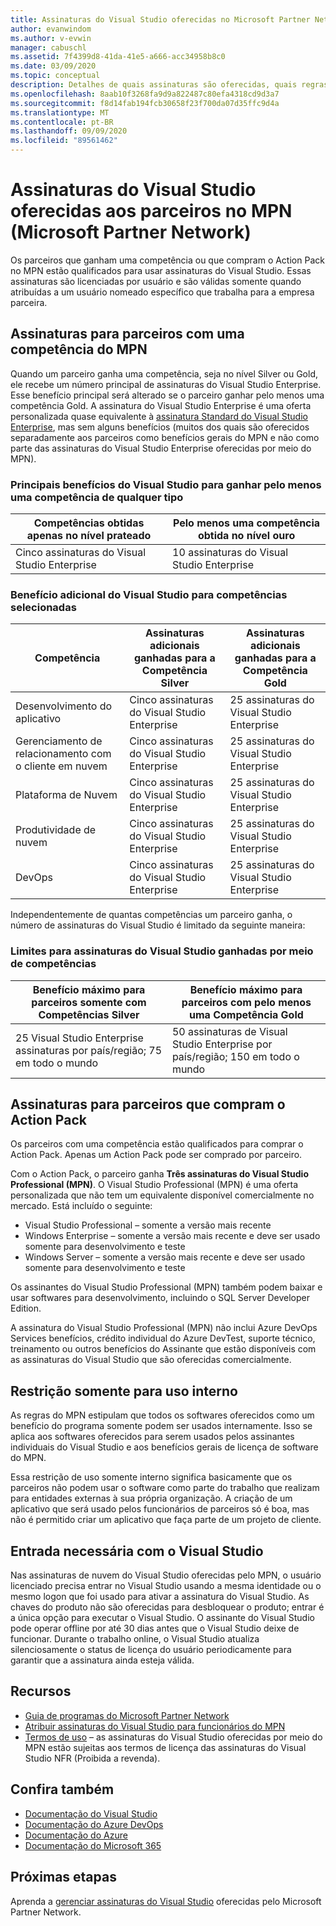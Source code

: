 ```yaml
---
title: Assinaturas do Visual Studio oferecidas no Microsoft Partner Network | Microsoft Docs
author: evanwindom
ms.author: v-evwin
manager: cabuschl
ms.assetid: 7f4399d8-41da-41e5-a666-acc34958b8c0
ms.date: 03/09/2020
ms.topic: conceptual
description: Detalhes de quais assinaturas são oferecidas, quais regras se aplicam e quantas assinaturas são oferecidas no MPN.
ms.openlocfilehash: 8aab10f3268fa9d9a822487c80efa4318cd9d3a7
ms.sourcegitcommit: f8d14fab194fcb30658f23f700da07d35ffc9d4a
ms.translationtype: MT
ms.contentlocale: pt-BR
ms.lasthandoff: 09/09/2020
ms.locfileid: "89561462"
---
```

# <a name="visual-studio-subscriptions-offered-to-partners-in-the-microsoft-partner-network-mpn"></a>Assinaturas do Visual Studio oferecidas aos parceiros no MPN (Microsoft Partner Network)

Os parceiros que ganham uma competência ou que compram o Action Pack no MPN estão qualificados para usar assinaturas do Visual Studio. Essas assinaturas são licenciadas por usuário e são válidas somente quando atribuídas a um usuário nomeado específico que trabalha para a empresa parceira.

## <a name="subscriptions-for-partners-with-an-mpn-competency"></a>Assinaturas para parceiros com uma competência do MPN

Quando um parceiro ganha uma competência, seja no nível Silver ou Gold, ele recebe um número principal de assinaturas do Visual Studio Enterprise. Esse benefício principal será alterado se o parceiro ganhar pelo menos uma competência Gold. A assinatura do Visual Studio Enterprise é uma oferta personalizada quase equivalente à [assinatura Standard do Visual Studio Enterprise](https://visualstudio.microsoft.com/vs/pricing/), mas sem alguns benefícios (muitos dos quais são oferecidos separadamente aos parceiros como benefícios gerais do MPN e não como parte das assinaturas do Visual Studio Enterprise oferecidas por meio do MPN).

### <a name="core-visual-studio-benefit-for-earning-at-least-one-competency-of-any-kind"></a>Principais benefícios do Visual Studio para ganhar pelo menos uma competência de qualquer tipo

| Competências obtidas apenas no nível prateado               | Pelo menos uma competência obtida no nível ouro   |
|------------------------------------------------------------|----------------------------------------------------|
| Cinco assinaturas do Visual Studio Enterprise                   | 10 assinaturas do Visual Studio Enterprise          |

### <a name="additional-visual-studio-benefit-for-select-competencies"></a>Benefício adicional do Visual Studio para competências selecionadas

| Competência                                  | Assinaturas adicionais ganhadas para a Competência **Silver** | Assinaturas adicionais ganhadas para a Competência **Gold** |
|---------------------------------------------|-----------------------------------------------------------|---------------------------------------------------------|
| Desenvolvimento do aplicativo                     | Cinco assinaturas do Visual Studio Enterprise                  | 25 assinaturas do Visual Studio Enterprise               |
| Gerenciamento de relacionamento com o cliente em nuvem      | Cinco assinaturas do Visual Studio Enterprise                  | 25 assinaturas do Visual Studio Enterprise               |
| Plataforma de Nuvem                              | Cinco assinaturas do Visual Studio Enterprise                  | 25 assinaturas do Visual Studio Enterprise               |
| Produtividade de nuvem                          | Cinco assinaturas do Visual Studio Enterprise                  | 25 assinaturas do Visual Studio Enterprise               |
| DevOps                                      | Cinco assinaturas do Visual Studio Enterprise                  | 25 assinaturas do Visual Studio Enterprise                |

Independentemente de quantas competências um parceiro ganha, o número de assinaturas do Visual Studio é limitado da seguinte maneira:

### <a name="limits-for-visual-studio-subscriptions-earned-through-competencies"></a>Limites para assinaturas do Visual Studio ganhadas por meio de competências

| Benefício máximo para parceiros somente com Competências Silver                   | Benefício máximo para parceiros com pelo menos uma Competência Gold               |
|------------------------------------------------------------------------------|------------------------------------------------------------------------------|
| 25 Visual Studio Enterprise assinaturas por país/região; 75 em todo o mundo          | 50 assinaturas de Visual Studio Enterprise por país/região; 150 em todo o mundo         |

## <a name="subscriptions-for-partners-purchasing-the-action-pack"></a>Assinaturas para parceiros que compram o Action Pack

Os parceiros com uma competência estão qualificados para comprar o Action Pack. Apenas um Action Pack pode ser comprado por parceiro.

Com o Action Pack, o parceiro ganha **Três assinaturas do Visual Studio Professional (MPN)**. O Visual Studio Professional (MPN) é uma oferta personalizada que não tem um equivalente disponível comercialmente no mercado. Está incluído o seguinte:

- Visual Studio Professional – somente a versão mais recente
- Windows Enterprise – somente a versão mais recente e deve ser usado somente para desenvolvimento e teste
- Windows Server – somente a versão mais recente e deve ser usado somente para desenvolvimento e teste

Os assinantes do Visual Studio Professional (MPN) também podem baixar e usar softwares para desenvolvimento, incluindo o SQL Server Developer Edition.

A assinatura do Visual Studio Professional (MPN) não inclui Azure DevOps Services benefícios, crédito individual do Azure DevTest, suporte técnico, treinamento ou outros benefícios do Assinante que estão disponíveis com as assinaturas do Visual Studio que são oferecidas comercialmente.

## <a name="internal-use-only-restriction"></a>Restrição somente para uso interno

As regras do MPN estipulam que todos os softwares oferecidos como um benefício do programa somente podem ser usados internamente. Isso se aplica aos softwares oferecidos para serem usados pelos assinantes individuais do Visual Studio e aos benefícios gerais de licença de software do MPN.

Essa restrição de uso somente interno significa basicamente que os parceiros não podem usar o software como parte do trabalho que realizam para entidades externas à sua própria organização. A criação de um aplicativo que será usado pelos funcionários de parceiros só é boa, mas não é permitido criar um aplicativo que faça parte de um projeto de cliente.

## <a name="sign-in-required-with-visual-studio"></a>Entrada necessária com o Visual Studio

Nas assinaturas de nuvem do Visual Studio oferecidas pelo MPN, o usuário licenciado precisa entrar no Visual Studio usando a mesma identidade ou o mesmo logon que foi usado para ativar a assinatura do Visual Studio. As chaves do produto não são oferecidas para desbloquear o produto; entrar é a única opção para executar o Visual Studio. O assinante do Visual Studio pode operar offline por até 30 dias antes que o Visual Studio deixe de funcionar. Durante o trabalho online, o Visual Studio atualiza silenciosamente o status de licença do usuário periodicamente para garantir que a assinatura ainda esteja válida.

## <a name="resources"></a>Recursos

- [Guia de programas do Microsoft Partner Network](https://assets.microsoft.com/MPN-MAPS-Product-Usage-Guide.pdf?tpqid=300-000121)
- [Atribuir assinaturas do Visual Studio para funcionários do MPN](manage-mpn-subscriptions.md)
- [Termos de uso](https://www.microsoft.com/useterms/) – as assinaturas do Visual Studio oferecidas por meio do MPN estão sujeitas aos termos de licença das assinaturas do Visual Studio NFR (Proibida a revenda).


## <a name="see-also"></a>Confira também
- [Documentação do Visual Studio](https://docs.microsoft.com/visualstudio/)
- [Documentação do Azure DevOps](https://docs.microsoft.com/azure/devops/)
- [Documentação do Azure](https://docs.microsoft.com/azure/)
- [Documentação do Microsoft 365](https://docs.microsoft.com/microsoft-365/)

## <a name="next-steps"></a>Próximas etapas

Aprenda a [gerenciar assinaturas do Visual Studio](manage-mpn-subscriptions.md) oferecidas pelo Microsoft Partner Network.
